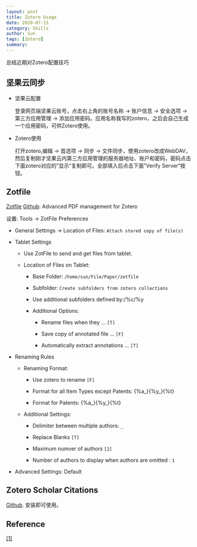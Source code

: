 ```yaml
---
layout: post
title: Zotero Usage
date: 2020-07-15
category: Skills
author: Sun
tags: [Zotero]
summary: 
---
```


总结近期对Zotero配置技巧

## 坚果云同步

- 坚果云配置

  登录网页端坚果云账号，点击右上角的账号名称 -> 账户信息 -> 安全选项 -> 第三方应用管理 -> 添加应用密码。应用名称我写的zotero，之后会自己生成一个应用密码，可供Zotero使用。

- Zotero使用

  打开zotero,编辑 -> 首选项 -> 同步 -> 文件同步，使用zotero改成WebDAV，然后复制刚才坚果云内第三方应用管理的服务器地址、账户和密码，密码点击下面zotero对应的”显示“复制即可。全部填入后点击下面”Verify Server“按钮。

## Zotfile

[Zotfile](http://zotfile.com/) [Github](https://github.com/jlegewie/zotfile): Advanced PDF management for Zotero

设置: Tools -> ZotFile Preferences

- General Settings -> Location of Files: `Attach stored copy of file(s)`

- Tablet Settings
    
    - Use ZotFile to send and get files from tablet.

    - Location of Files on Tablet:  
    
        - Base Folder: `/home/sun/File/Paper/zotfile`

        - Subfolder: `Create subfolders from zotero collections`

        - Use additional subfolders defined by:/%c/%y

        - Additional Options:

            - Rename files when they ... `[T]`

            - Save copy of annotated file ... `[F]`

            - Automatically extract annotations ... `[T]`


- Renaming Rules

    - Renaming Format:

        - Use zotero to rename `[F]`

        - Format for all Item Types except Patents: \{%a_\}\{%y_\}\{%t\}

        - Format for Patents:  \{%a_\}\{%y_\}\{%t\}

    - Additional Settings:

        - Delimiter between multiple authors: `_`

        - Replace Blanks `[T]`

        - Maximum numver of authors `[2]`

        - Number of authors to display when authors are omitted : `1`

- Advanced Settings: Default

## Zotero Scholar Citations

[Github](https://github.com/beloglazov/zotero-scholar-citations). 安装即可使用。


## Reference

<span id="rf1"></span> [[1]](#rrf1)  
